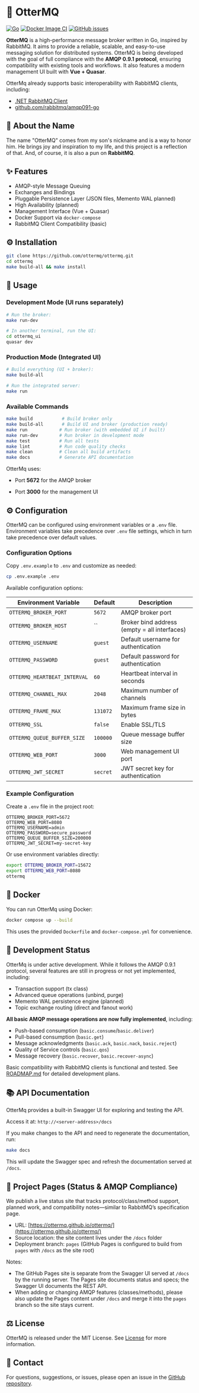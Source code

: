 # 🦦 OtterMQ

[![Go](https://github.com/ottermq/ottermq/actions/workflows/go.yml/badge.svg)](https://github.com/ottermq/ottermq/actions/workflows/go.yml)
[![Docker Image CI](https://github.com/ottermq/ottermq/actions/workflows/docker-image.yml/badge.svg)](https://github.com/ottermq/ottermq/actions/workflows/docker-image.yml)
[![GitHub issues](https://img.shields.io/github/issues/ottermq/ottermq.svg)](https://github.com/ottermq/ottermq/issues)

**OtterMQ** is a high-performance message broker written in Go, inspired by RabbitMQ. It aims to provide a reliable, scalable, and easy-to-use messaging solution for distributed systems. OtterMQ is being developed with the goal of full compliance with the **AMQP 0.9.1 protocol**, ensuring compatibility with existing tools and workflows. It also features a modern management UI built with **Vue + Quasar**.

OtterMq already supports basic interoperability with RabbitMQ clients, including:

- [.NET RabbitMQ.Client](https://github.com/rabbitmq/rabbitmq-dotnet-client)
- [github.com/rabbitmq/amqp091-go](https://github.com/rabbitmq/amqp091-go)

## 🐾 About the Name

The name "OtterMQ" comes from my son's nickname and is a way to honor him. He brings joy and inspiration to my life, and this project is a reflection of that. And, of course, it is also a pun on **RabbitMQ**.

## ✨ Features

- AMQP-style Message Queuing
- Exchanges and Bindings
- Pluggable Persistence Layer (JSON files, Memento WAL planned)
- High Availability (planned)
- Management Interface (Vue + Quasar)
- Docker Support via `docker-compose`
- RabbitMQ Client Compatibility (basic)

## ⚙️ Installation

```sh
git clone https://github.com/ottermq/ottermq.git
cd ottermq
make build-all && make install
```

## 🚀 Usage

### Development Mode (UI runs separately)

```sh
# Run the broker:
make run-dev

# In another terminal, run the UI:
cd ottermq_ui
quasar dev
```

### Production Mode (Integrated UI)

```sh
# Build everything (UI + broker):
make build-all

# Run the integrated server:
make run
```

### Available Commands

```sh
make build           # Build broker only
make build-all       # Build UI and broker (production ready)
make run            # Run broker (with embedded UI if built)
make run-dev        # Run broker in development mode
make test           # Run all tests
make lint           # Run code quality checks
make clean          # Clean all build artifacts
make docs           # Generate API documentation
```

OtterMq uses:

- Port **5672** for the AMQP broker

- Port **3000** for the management UI

## ⚙️ Configuration

OtterMQ can be configured using environment variables or a `.env` file. Environment variables take precedence over `.env` file settings, which in turn take precedence over default values.

### Configuration Options

Copy `.env.example` to `.env` and customize as needed:

```sh
cp .env.example .env
```

Available configuration options:

| Environment Variable | Default | Description |
|---------------------|---------|-------------|
| `OTTERMQ_BROKER_PORT` | `5672` | AMQP broker port |
| `OTTERMQ_BROKER_HOST` | `` | Broker bind address (empty = all interfaces) |
| `OTTERMQ_USERNAME` | `guest` | Default username for authentication |
| `OTTERMQ_PASSWORD` | `guest` | Default password for authentication |
| `OTTERMQ_HEARTBEAT_INTERVAL` | `60` | Heartbeat interval in seconds |
| `OTTERMQ_CHANNEL_MAX` | `2048` | Maximum number of channels |
| `OTTERMQ_FRAME_MAX` | `131072` | Maximum frame size in bytes |
| `OTTERMQ_SSL` | `false` | Enable SSL/TLS |
| `OTTERMQ_QUEUE_BUFFER_SIZE` | `100000` | Queue message buffer size |
| `OTTERMQ_WEB_PORT` | `3000` | Web management UI port |
| `OTTERMQ_JWT_SECRET` | `secret` | JWT secret key for authentication |

### Example Configuration

Create a `.env` file in the project root:

```env
OTTERMQ_BROKER_PORT=5672
OTTERMQ_WEB_PORT=8080
OTTERMQ_USERNAME=admin
OTTERMQ_PASSWORD=secure_password
OTTERMQ_QUEUE_BUFFER_SIZE=200000
OTTERMQ_JWT_SECRET=my-secret-key
```

Or use environment variables directly:

```sh
export OTTERMQ_BROKER_PORT=15672
export OTTERMQ_WEB_PORT=8080
ottermq
```

## 🐳 Docker

You can run OtterMq using Docker:

```sh
docker compose up --build
```

This uses the provided `Dockerfile` and `docker-compose.yml` for convenience.

## 🚧 Development Status

OtterMq is under active development. While it follows the AMQP 0.9.1 protocol, several features are still in progress or not yet implemented, including:

- Transaction support (tx class)
- Advanced queue operations (unbind, purge)
- Memento WAL persistence engine (planned)
- Topic exchange routing (direct and fanout work)

**All basic AMQP message operations are now fully implemented**, including:
- Push-based consumption (`basic.consume`/`basic.deliver`)
- Pull-based consumption (`basic.get`)
- Message acknowledgments (`basic.ack`, `basic.nack`, `basic.reject`)
- Quality of Service controls (`basic.qos`)
- Message recovery (`basic.recover`, `basic.recover-async`)

Basic compatibility with RabbitMQ clients is functional and tested. See [ROADMAP.md](ROADMAP.md) for detailed development plans.

## 📚 API Documentation

OtterMq provides a built-in Swagger UI for exploring and testing the API.

Access it at: `http://<server-address>/docs`

If you make changes to the API and need to regenerate the documentation, run:

```sh
make docs
```

This will update the Swagger spec and refresh the documentation served at `/docs`.

## 📄 Project Pages (Status & AMQP Compliance)

We publish a live status site that tracks protocol/class/method support, planned work, and compatibility notes—similar to RabbitMQ’s specification page.

- URL: [https://ottermq.github.io/ottermq/](https://ottermq.github.io/ottermq/)
- Source location: the site content lives under the `/docs` folder
- Deployment branch: `pages` (GitHub Pages is configured to build from `pages` with `/docs` as the site root)

Notes:

- The GitHub Pages site is separate from the Swagger UI served at `/docs` by the running server. The Pages site documents status and specs; the Swagger UI documents the REST API.
- When adding or changing AMQP features (classes/methods), please also update the Pages content under `/docs` and merge it into the `pages` branch so the site stays current.

## ⚖️ License

OtterMQ is released under the MIT License. See [License](https://github.com/ottermq/ottermq/blob/main/LICENSE) for more information.

## 💬 Contact

For questions, suggestions, or issues, please open an issue in the [GitHub repository](https://github.com/ottermq/ottermq).
